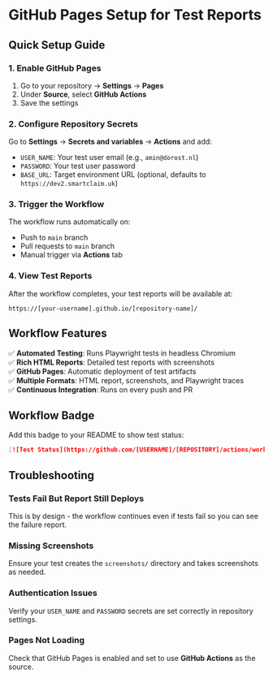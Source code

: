 # GitHub Pages Setup for Test Reports

## Quick Setup Guide

### 1. Enable GitHub Pages
1. Go to your repository → **Settings** → **Pages**
2. Under **Source**, select **GitHub Actions**
3. Save the settings

### 2. Configure Repository Secrets
Go to **Settings** → **Secrets and variables** → **Actions** and add:

- `USER_NAME`: Your test user email (e.g., `amin@dorost.nl`)  
- `PASSWORD`: Your test user password
- `BASE_URL`: Target environment URL (optional, defaults to `https://dev2.smartclaim.uk`)

### 3. Trigger the Workflow
The workflow runs automatically on:
- Push to `main` branch
- Pull requests to `main` branch  
- Manual trigger via **Actions** tab

### 4. View Test Reports
After the workflow completes, your test reports will be available at:
```
https://[your-username].github.io/[repository-name]/
```

## Workflow Features

✅ **Automated Testing**: Runs Playwright tests in headless Chromium  
✅ **Rich HTML Reports**: Detailed test reports with screenshots  
✅ **GitHub Pages**: Automatic deployment of test artifacts  
✅ **Multiple Formats**: HTML report, screenshots, and Playwright traces  
✅ **Continuous Integration**: Runs on every push and PR  

## Workflow Badge

Add this badge to your README to show test status:

```markdown
[![Test Status](https://github.com/[USERNAME]/[REPOSITORY]/actions/workflows/test-and-deploy.yml/badge.svg)](https://github.com/[USERNAME]/[REPOSITORY]/actions/workflows/test-and-deploy.yml)
```

## Troubleshooting

### Tests Fail But Report Still Deploys
This is by design - the workflow continues even if tests fail so you can see the failure report.

### Missing Screenshots  
Ensure your test creates the `screenshots/` directory and takes screenshots as needed.

### Authentication Issues
Verify your `USER_NAME` and `PASSWORD` secrets are set correctly in repository settings.

### Pages Not Loading
Check that GitHub Pages is enabled and set to use **GitHub Actions** as the source.